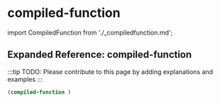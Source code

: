# compiled-function

import CompiledFunction from './_compiledfunction.md';

<CompiledFunction />

## Expanded Reference: compiled-function

:::tip
TODO: Please contribute to this page by adding explanations and examples
:::

```lisp
(compiled-function )
```
